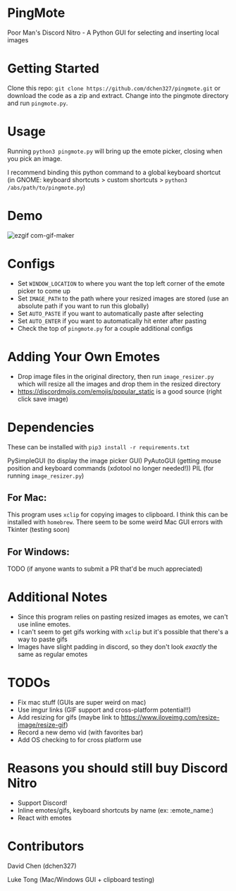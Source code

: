 # PingMote
Poor Man's Discord Nitro - A Python GUI for selecting and inserting local images
# Getting Started
Clone this repo: `git clone https://github.com/dchen327/pingmote.git` or download the code as a zip and extract. Change into the pingmote directory and run `pingmote.py`.
# Usage
Running `python3 pingmote.py` will bring up the emote picker, closing when you pick an image.

I recommend binding this python command to a global keyboard shortcut (in GNOME: keyboard shortcuts > custom shortcuts > `python3 /abs/path/to/pingmote.py`)
# Demo
![ezgif com-gif-maker](https://user-images.githubusercontent.com/37674516/107125905-81540c80-687a-11eb-9def-b4e51f2b9d32.gif)

# Configs
- Set `WINDOW_LOCATION` to where you want the top left corner of the emote picker to come up
- Set `IMAGE_PATH` to the path where your resized images are stored (use an absolute path if you want to run this globally)
- Set `AUTO_PASTE` if you want to automatically paste after selecting
- Set `AUTO_ENTER` if you want to automatically hit enter after pasting
- Check the top of `pingmote.py` for a couple additional configs

# Adding Your Own Emotes
- Drop image files in the original directory, then run `image_resizer.py` which will resize all the images and drop them in the resized directory
- https://discordmojis.com/emojis/popular_static is a good source (right click save image)

# Dependencies
These can be installed with `pip3 install -r requirements.txt`

PySimpleGUI (to display the image picker GUI)
PyAutoGUI (getting mouse position and keyboard commands (xdotool no longer needed!))
PIL (for running `image_resizer.py`)

## For Mac:
This program uses `xclip` for copying images to clipboard. I think this can be installed with `homebrew`.
There seem to be some weird Mac GUI errors with Tkinter (testing soon)

## For Windows:
TODO (if anyone wants to submit a PR that'd be much appreciated)

# Additional Notes
- Since this program relies on pasting resized images as emotes, we can't use inline emotes.
- I can't seem to get gifs working with `xclip` but it's possible that there's a way to paste gifs
- Images have slight padding in discord, so they don't look *exactly* the same as regular emotes

# TODOs
- Fix mac stuff (GUIs are super weird on mac)
- Use imgur links (GIF support and cross-platform potential!!)
- Add resizing for gifs (maybe link to https://www.iloveimg.com/resize-image/resize-gif)
- Record a new demo vid (with favorites bar)
- Add OS checking to for cross platform use

# Reasons you should still buy Discord Nitro
- Support Discord!
- Inline emotes/gifs, keyboard shortcuts by name (ex: :emote_name:)
- React with emotes

# Contributors
David Chen (dchen327)

Luke Tong (Mac/Windows GUI + clipboard testing)